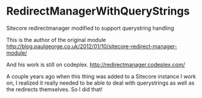 # RedirectManagerWithQueryStrings
Sitecore redirectmanager modified to support querystring handling

This is the author of the original module
http://blog.paulgeorge.co.uk/2012/01/10/sitecore-redirect-manager-module/

And his work is still on codeplex.
http://redirectmanager.codeplex.com/

A couple years ago when this thing was added to a Sitecore instance I work on, I realized it really
needed to be able to deal with querystrings as well as the redirects themselves. So I did that!

